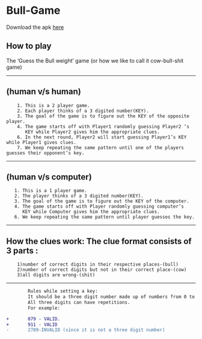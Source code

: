# Bull-Game

Download the apk [here](https://github.com/vivekdhir77/Bull-Game/files/6474795/app-debug.apk.zip)

>
##       How to play
        
   The ‘Guess the Bull weight’ game
   (or how we like to call it cow-bull-shit game)





-----------------------------------------------------------------------------------------------------------------------------------------------------------------         
>
##       (human v/s human) 

        1. This is a 2 player game.
        2. Each player thinks of a 3 digited number(KEY).
        3. The goal of the game is to figure out the KEY of the opposite player. 
        4. The game starts off with Player1 randomly guessing Player2 ‘s 
           KEY while Player2 gives him the appropriate clues.
        6. In the next round, Player2 will start guessing Player1’s KEY while Player1 gives clues. 
        7. We keep repeating the same pattern until one of the players guesses their opponent’s key.





-----------------------------------------------------------------------------------------------------------------------------------------------------------------    
>
##    (human v/s computer)

       1. This is a 1 player game.
       2. The player thinks of a 3 digited number(KEY).
       3. The goal of the game is to figure out the KEY of the computer.
       4. The game starts off with Player randomly guessing computer‘s 
          KEY while Computer gives him the appropriate clues.
       6. We keep repeating the same pattern until player guesses the key.
        
    
    
    
     
 ----------------------------------------------------------------------------------------------------------------------------------------------------------------- 
>
##     How the clues work: The clue format consists of 3 parts :
 
        1)number of correct digits in their respective places-(bull)
        2)number of correct digits but not in their correct place-(cow)
        3)all digits are wrong-(shit)
        
        
        
        
        
----------------------------------------------------------------------------------------------------------------------------------------------------------------- 
```diff
        Rules while setting a key:
        It should be a three digit number made up of numbers from 0 to 9.
        All three digits can have repetitions.
        For example:

+       079 - VALID.
+       911 - VALID 
-       2789-INVALID (since it is not a three digit number)
```
